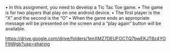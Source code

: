 •	In this assignment, you need to develop a Tic Tac Toe game.
•	The game is for two players that play on one android device.
•	The first player is the “X” and the second is the “O”
•	When the game ends an appropriate message will be presented on the screen and a “play again” button will be available.



https://drive.google.com/drive/folders/1enXMZ7DEUFOCTQ7bwEKJT6z4YOFIhWgb?usp=sharing
